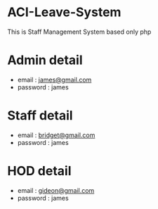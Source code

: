 # ACI-Leave-System
This is Staff Management System based only php

# Admin detail
  * email : james@gmail.com
  * password : james
# Staff detail
  * email : bridget@gmail.com
  * password : james
# HOD detail
  * email : gideon@gmail.com
  * password : james
